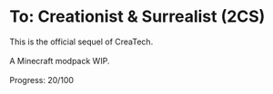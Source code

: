 # To: Creationist & Surrealist (2CS)
 This is the official sequel of CreaTech. <br /><br />
 A Minecraft modpack WIP. <br /><br />
 Progress: 20/100

